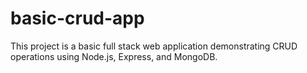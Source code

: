 # basic-crud-app
This project is a basic full stack web application demonstrating CRUD operations using Node.js, Express, and MongoDB.
